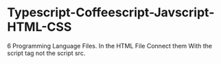 # Typescript-Coffeescript-Javscript-HTML-CSS
6 Programming Language Files.
In the HTML File Connect them
With the script tag not the script src.
